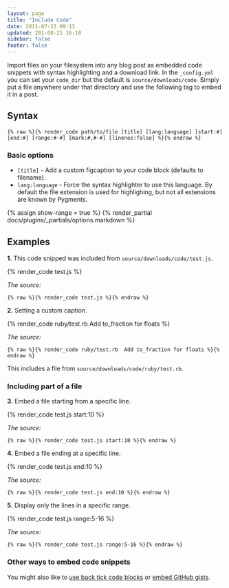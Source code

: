 ```yaml
---
layout: page
title: "Include Code"
date: 2011-07-22 09:13
updated: 201-08-21 16:18
sidebar: false
footer: false
---
```


Import files on your filesystem into any blog post as embedded code snippets with syntax highlighting and a download link.
In the `_config.yml` you can set your `code_dir` but the default is `source/downloads/code`. Simply put a file anywhere under that directory and
use the following tag to embed it in a post.

## Syntax

    {% raw %}{% render_code path/to/file [title] [lang:language] [start:#] [end:#] [range:#-#] [mark:#,#-#] [linenos:false] %}{% endraw %}

### Basic options

- `[title]` - Add a custom figcaption to your code block (defaults to filename).
- `lang:language` - Force the syntax highlighter to use this language. By default the file extension is used for highlighing, but not all extensions are known by Pygments.

{% assign show-range = true %}
{% render_partial docs/plugins/_partials/options.markdown %}

## Examples

**1.** This code snipped was included from `source/downloads/code/test.js`.

{% render_code test.js %}

*The source:*

    {% raw %}{% render_code test.js %}{% endraw %}

**2.** Setting a custom caption.

{% render_code ruby/test.rb Add to_fraction for floats %}

*The source:*

    {% raw %}{% render_code ruby/test.rb  Add to_fraction for floats %}{% endraw %}

This includes a file from `source/downloads/code/ruby/test.rb`.


### Including part of a file

**3.** Embed a file starting from a specific line.

{% render_code test.js start:10 %}

*The source:* 

    {% raw %}{% render_code test.js start:10 %}{% endraw %}

**4.** Embed a file ending at a specific line.

{% render_code test.js end:10 %}

*The source:*

    {% raw %}{% render_code test.js end:10 %}{% endraw %}

**5.** Display only the lines in a specific range.

{% render_code test.js range:5-16 %}

*The source:*

    {% raw %}{% render_code test.js range:5-16 %}{% endraw %}

### Other ways to embed code snippets

You might also like to [use back tick code blocks](/docs/plugins/backtick-codeblock) or [embed GitHub gists](/docs/plugins/gist-tag).
